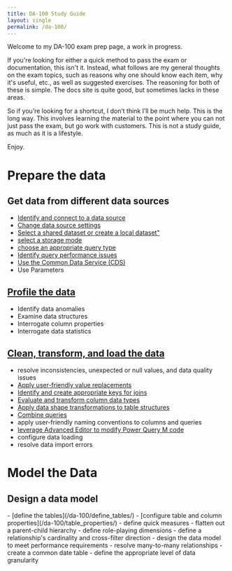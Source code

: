 ```yaml
---
title: DA-100 Study Guide
layout: single
permalink: /da-100/
---
```


Welcome to my DA-100 exam prep page, a work in progress.

If you're looking for either a quick method to pass the exam or documentation, this isn't it. Instead, what follows are my general thoughts on the exam topics, such as reasons why one should know each item, why it's useful, etc., as well as suggested exercises. The reasoning for both of these is simple. The docs site is quite good, but sometimes lacks in these areas. 

So if you’re looking for a shortcut, I don’t think I’ll be much help. This is the long way. This involves learning the material to the point where you can not just pass the exam, but go work with customers. This is not a study guide, as much as it is a lifestyle.

Enjoy.
<h1>Prepare the data</h1>
<h2>Get data from different data sources</h2>

- [Identify and connect to a data source](/da-100/connect)
- [Change data source settings](/da-100/change_data_source_settings/)
- [Select a shared dataset or create a local dataset"](/da-100/dataset_shared_or_local/)
- [select a storage mode](/da-100/select_a_storage_mode/)
- [choose an appropriate query type](/da-100/query_type/)
- [Identify query performance issues](/da-100/query_performance/)
- [Use the Common Data Service (CDS)](/da-100/cds/)
- Use Parameters

## [Profile the data](/da-100/profile_data/)
- Identify data anomalies
- Examine data structures
- Interrogate column properties
- Interrogate data statistics

## [Clean, transform, and load the data](/da-100/clean_transform_and_load/)
- resolve inconsistencies, unexpected or null values, and data quality issues
- [Apply user-friendly value replacements](/da-100/replace/)
- [Identify and create appropriate keys for joins](/da-100/join_keys/)
- [Evaluate and transform column data types ](/da-100/transform_data_types/)
- [Apply data shape transformations to table structures](/da-100/data_shape_transformations/)
- [Combine queries](/da-100/combine_queries/)
- apply user-friendly naming conventions to columns and queries 
- [leverage Advanced Editor to modify Power Query M code](/da-100/power_query_m/)
- configure data loading 
- resolve data import errors

<h1>Model the Data</h1>
<h2>Design a data model</h2>
- [define the tables](/da-100/define_tables/)
- [configure table and column properties](/da-100/table_properties/)
- define quick measures
- flatten out a parent-child hierarchy
- define role-playing dimensions
- define a relationship's cardinality and cross-filter direction
- design the data model to meet performance requirements
- resolve many-to-many relationships
- create a common date table
- define the appropriate level of data granularity
